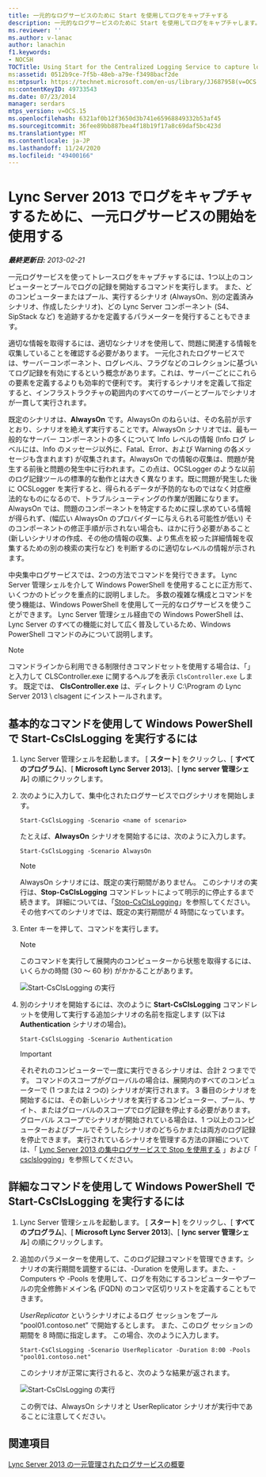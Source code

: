 ```yaml
---
title: 一元的なログサービスのために Start を使用してログをキャプチャする
description: 一元的なログサービスのために Start を使用してログをキャプチャします。
ms.reviewer: ''
ms.author: v-lanac
author: lanachin
f1.keywords:
- NOCSH
TOCTitle: Using Start for the Centralized Logging Service to capture logs
ms:assetid: 0512b9ce-7f5b-48eb-a79e-f3498bacf2de
ms:mtpsurl: https://technet.microsoft.com/en-us/library/JJ687958(v=OCS.15)
ms:contentKeyID: 49733543
ms.date: 07/23/2014
manager: serdars
mtps_version: v=OCS.15
ms.openlocfilehash: 6321af0b12f3650d3b741e65968849332b53af45
ms.sourcegitcommit: 36fee89bb887bea4f18b19f17a8c69daf5bc423d
ms.translationtype: MT
ms.contentlocale: ja-JP
ms.lasthandoff: 11/24/2020
ms.locfileid: "49400166"
---
```

# <a name="using-start-for-the-centralized-logging-service-to-capture-logs-in-lync-server-2013"></a>Lync Server 2013 でログをキャプチャするために、一元ログサービスの開始を使用する

<div data-xmlns="http://www.w3.org/1999/xhtml">

<div class="topic" data-xmlns="http://www.w3.org/1999/xhtml" data-msxsl="urn:schemas-microsoft-com:xslt" data-cs="https://msdn.microsoft.com/">

<div data-asp="https://msdn2.microsoft.com/asp">



</div>

<div id="mainSection">

<div id="mainBody">

<span> </span>

_**最終更新日:** 2013-02-21_

一元ログサービスを使ってトレースログをキャプチャするには、1つ以上のコンピューターとプールでログの記録を開始するコマンドを実行します。 また、どのコンピューターまたはプール、実行するシナリオ (AlwaysOn、別の定義済みシナリオ、作成したシナリオ)、どの Lync Server コンポーネント (S4、SipStack など) を追跡するかを定義するパラメーターを発行することもできます。

適切な情報を取得するには、適切なシナリオを使用して、問題に関連する情報を収集していることを確認する必要があります。 一元化されたログサービスでは、サーバーコンポーネント、ログレベル、フラグなどのコレクションに基づいてログ記録を有効にするという概念があります。これは、サーバーごとにこれらの要素を定義するよりも効率的で便利です。 実行するシナリオを定義して指定すると、インフラストラクチャの範囲内のすべてのサーバーとプールでシナリオが一貫して実行されます。

既定のシナリオは、**AlwaysOn** です。AlwaysOn のねらいは、その名前が示すとおり、シナリオを絶えず実行することです。AlwaysOn シナリオでは、最も一般的なサーバー コンポーネントの多くについて Info レベルの情報 (Info ログ レベルには、Info のメッセージ以外に、Fatal、Error、および Warning の各メッセージも含まれます) が収集されます。AlwaysOn での情報の収集は、問題が発生する前後と問題の発生中に行われます。この点は、OCSLogger のような以前のログ記録ツールの標準的な動作とは大きく異なります。既に問題が発生した後に OCSLogger を実行すると、得られるデータが予防的なものではなく対症療法的なものになるので、トラブルシューティングの作業が困難になります。AlwaysOn では、問題のコンポーネントを特定するために探し求めている情報が得られず、(幅広い AlwaysOn のプロバイダーに与えられる可能性が低い) そのコンポーネントの修正手順が示されない場合も、ほかに行う必要があること (新しいシナリオの作成、その他の情報の収集、より焦点を絞った詳細情報を収集するための別の検索の実行など) を判断するのに適切なレベルの情報が示されます。

中央集中ログサービスでは、2つの方法でコマンドを発行できます。 Lync Server 管理シェルを介して Windows PowerShell を使用することに正方形て、いくつかのトピックを重点的に説明しました。 多数の複雑な構成とコマンドを使う機能は、Windows PowerShell を使用して一元的なログサービスを使うことができます。 Lync Server 管理シェル経由での Windows PowerShell は、Lync Server のすべての機能に対して広く普及しているため、Windows PowerShell コマンドのみについて説明します。

<div>


> [!NOTE]
> コマンドラインから利用できる制限付きコマンドセットを使用する場合は、「」と入力して CLSController.exe に関するヘルプを表示 <CODE>ClsController.exe</CODE> します。 既定では、 <STRONG>ClsController.exe</STRONG> は、ディレクトリ C:\Program の Lync Server 2013 \ clsagent にインストールされます。



</div>

<div>

## <a name="to-run-start-csclslogging-with-windows-powershell-using-basic-commands"></a>基本的なコマンドを使用して Windows PowerShell で Start-CsClsLogging を実行するには

1.  Lync Server 管理シェルを起動します。 [ **スタート**] をクリックし、[ **すべてのプログラム**]、[ **Microsoft Lync Server 2013**]、[ **lync server 管理シェル**] の順にクリックします。

2.  次のように入力して、集中化されたログサービスでログシナリオを開始します。
    
        Start-CsClsLogging -Scenario <name of scenario>
    
    たとえば、**AlwaysOn** シナリオを開始するには、次のように入力します。
    
        Start-CsClsLogging -Scenario AlwaysOn
    
    <div>
    

    > [!NOTE]
    > AlwaysOn シナリオには、既定の実行期間がありません。 このシナリオの実行は、<STRONG>Stop-CsClsLogging</STRONG> コマンドレットによって明示的に停止するまで続きます。 詳細については、「<A href="https://technet.microsoft.com/library/JJ619180(v=OCS.15)">Stop-CsClsLogging</A>」を参照してください。 その他すべてのシナリオでは、既定の実行期間が 4 時間になっています。

    
    </div>

3.  Enter キーを押して、コマンドを実行します。
    
    <div>
    

    > [!NOTE]
    > このコマンドを実行して展開内のコンピューターから状態を取得するには、いくらかの時間 (30 ～ 60 秒) がかかることがあります。

    
    </div>
    
    ![Start-CsClsLogging の実行](images/JJ687958.c5be7413-8cef-4de7-9712-944d20cc2fa4(OCS.15).jpg "Start-CsClsLogging の実行")

4.  別のシナリオを開始するには、次のように **Start-CsClsLogging** コマンドレットを使用して実行する追加シナリオの名前を指定します (以下は **Authentication** シナリオの場合)。
    
        Start-CsClsLogging -Scenario Authentication
    
    <div>
    

    > [!IMPORTANT]
    > それぞれのコンピューターで一度に実行できるシナリオは、合計 2 つまでです。 コマンドのスコープがグローバルの場合は、展開内のすべてのコンピューターで (1 つまたは 2 つの) シナリオが実行されます。 3 番目のシナリオを開始するには、その新しいシナリオを実行するコンピューター、プール、サイト、またはグローバルのスコープでログ記録を停止する必要があります。 グローバル スコープでシナリオが開始されている場合は、1 つ以上のコンピューターおよびプールでそうしたシナリオのどちらかまたは両方のログ記録を停止できます。 実行されているシナリオを管理する方法の詳細については、「 <A href="lync-server-2013-using-stop-for-the-centralized-logging-service.md">Lync Server 2013 の集中ログサービスで Stop を使用する</A> 」および「 <A href="https://technet.microsoft.com/library/JJ619180(v=OCS.15)">csclslogging</A>」を参照してください。

    
    </div>

</div>

<div>

## <a name="to-run-start-csclslogging-with-windows-powershell-using-advanced-commands"></a>詳細なコマンドを使用して Windows PowerShell で Start-CsClsLogging を実行するには

1.  Lync Server 管理シェルを起動します。 [ **スタート**] をクリックし、[ **すべてのプログラム**]、[ **Microsoft Lync Server 2013**]、[ **lync server 管理シェル**] の順にクリックします。

2.  追加のパラメーターを使用して、このログ記録コマンドを管理できます。シナリオの実行期間を調整するには、-Duration を使用します。また、-Computers や -Pools を使用して、ログを有効にするコンピューターやプールの完全修飾ドメイン名 (FQDN) のコンマ区切りリストを定義することもできます。
    
    *UserReplicator* というシナリオによるログ セッションをプール “pool01.contoso.net” で開始するとします。 また、このログ セッションの期間を 8 時間に指定します。 この場合、次のように入力します。
    
        Start-CsClsLogging -Scenario UserReplicator -Duration 8:00 -Pools "pool01.contoso.net"
    
    このシナリオが正常に実行されると、次のような結果が返されます。
    
    ![Start-CsClsLogging の実行](images/JJ687958.399f0c2e-c08c-40ab-b6c6-381dddc12fe9(OCS.15).jpg "Start-CsClsLogging の実行")
    
    この例では、AlwaysOn シナリオと UserReplicator シナリオが実行中であることに注意してください。

</div>

<div>

## <a name="see-also"></a>関連項目


[Lync Server 2013 の一元管理されたログサービスの概要](lync-server-2013-overview-of-the-centralized-logging-service.md)  
  

</div>

</div>

<span> </span>

</div>

</div>

</div>

